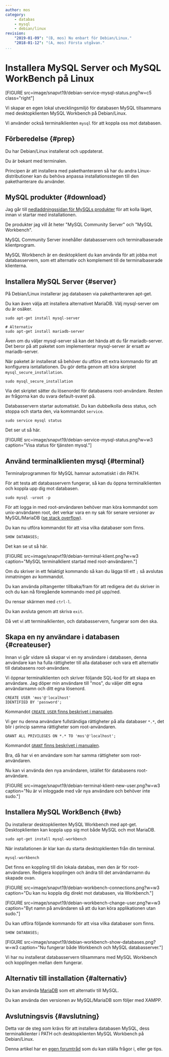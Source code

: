```yaml
---
author: mos
category:
    - databas
    - mysql
    - debian/linux
revision:
    "2019-01-09": "(B, mos) Nu enbart för Debian/Linux."
    "2018-01-12": "(A, mos) Första utgåvan."
...
```

Installera MySQL Server och MySQL WorkBench på Linux
==================================

[FIGURE src=image/snapvt19/debian-service-mysql-status.png?w=c5 class="right"]

Vi skapar en egen lokal utvecklingsmiljö för databasen MySQL tillsammans med desktopklienten MySQL Workbench på Debian/Linux.

Vi använder också terminalklienten `mysql` för att koppla oss mot databasen.

<!--more-->



Förberedelse {#prep}
--------------------------------------

Du har Debian/Linux installerat och uppdaterat.

Du är bekant med terminalen.

Principen är att installera med pakethanteraren så har du andra Linux-distributioner kan du behöva anpassa installationsstegen till den pakethanterare du använder.



MySQL produkter {#download}
--------------------------------------

Jag går till [nedladdningssidan för MySQLs produkter](https://dev.mysql.com/downloads/) för att kolla läget, innan vi startar med installationen.

De produkter jag vill åt heter "MySQL Community Server" och "MySQL Workbench". 

MySQL Community Server innehåller databasservern och terminalbaserade klientprogram.

MySQL Workbench är en desktopklient du kan använda för att jobba mot databasservern, som ett alternativ och komplement till de terminalbaserade klienterna.



Installera MySQL Server {#server}
--------------------------------------

På Debian/Linux installerar jag databasen via pakethanteraren apt-get.

Du kan även välja att installera alternativet MariaDB. Välj mysql-server om du är osäker.

```text
sudo apt-get install mysql-server

# Alternativ
sudo apt-get install mariadb-server
```

Även om du väljer mysql-server så kan det hända att du får mariadb-server. Det beror på att paketet som implementerar mysql-server är ersatt av mariadb-server.

När paketet är installerat så behöver du utföra ett extra kommando för att konfigurera isntallationen. Du gör detta genom att köra skriptet `mysql_secure_installation`.

```text
sudo mysql_secure_installation
```

Via det skriptet sätter du lösenordet för databasens root-användare. Resten av frågorna kan du svara default-svaret på.

Databasservern startar automatiskt. Du kan dubbelkolla dess status, och stoppa och starta den, via kommandot `service`.

```text
sudo service mysql status
```

Det ser ut så här.

[FIGURE src=image/snapvt19/debian-service-mysql-status.png?w=w3 caption="Visa status för tjänsten mysql."]



Använd terminalklienten mysql {#terminal}
--------------------------------------

Terminalprogrammen för MySQL hamnar automatiskt i din PATH.

För att testa att databasservern fungerar, så kan du öppna terminalklienten och koppla upp dig mot databasen.

```text
sudo mysql -uroot -p
```

För att logga in med root-användaren behöver man köra kommandot som unix-användaren root, det verkar vara en ny sak för senare versioner av MySQL/MariaDB ([se stack overflow](https://stackoverflow.com/a/35748657)).

Du kan nu utföra kommandot för att visa vilka databaser som finns.

```
SHOW DATABASES;
```

Det kan se ut så här.

[FIGURE src=image/snapvt19/debian-terminal-klient.png?w=w3 caption="MySQL terminalklient startad med root-användaren."]

Om du skriver in ett felaktigt kommando så kan du lägga till ett `;` så avslutas inmatningen av kommandot.

Du kan använda piltangenter tillbaka/fram för att redigera det du skriver in och du kan nå föregående kommando med pil upp/ned.

Du rensar skärmen med `ctrl-l`.

Du kan avsluta genom att skriva `exit`.

Då vet vi att terminalklienten, och databasservern, fungerar som den ska.



Skapa en ny användare i databasen {#createuser}
--------------------------------------

Innan vi går vidare så skapar vi en ny användare i databasen, denna användare kan ha fulla rättigheter till alla databaser och vara ett alternativ till databasens root-användare.

Vi öppnar terminalklienten och skriver följande SQL-kod för att skapa en användare. Jag döper min användare till "mos", du väljer ditt egna användarnamn och ditt egna lösenord.

```text
CREATE USER 'mos'@'localhost'
IDENTIFIED BY 'password';
```

Kommandot [`CREATE USER` finns beskrivet i manualen](https://dev.mysql.com/doc/refman/8.0/en/create-user.html).

Vi ger nu denna användare fullständiga rättigheter på alla databaser `*.*`, det blir i princip samma rättigheter som root-användaren.

```text
GRANT ALL PRIVILEGES ON *.* TO 'mos'@'localhost';
```

Kommandot [`GRANT` finns beskrivet i manualen](https://dev.mysql.com/doc/refman/8.0/en/grant.html).

Bra, då har vi en användare som har samma rättigheter som root-användaren.

Nu kan vi använda den nya användaren, istället för databasens root-användare.

[FIGURE src=image/snapvt19/debian-terminal-klient-new-user.png?w=w3 caption="Nu är vi inloggade med vår nya användare och behöver inte sudo."]



Installera MySQL WorkBench {#wb}
--------------------------------------

Du installerar desktopklienten MySQL Workbench med apt-get. Desktopklienten kan koppla upp sig mot både MySQL och mot MariaDB.

```text
sudo apt-get install mysql-workbench
```

När installationen är klar kan du starta desktopklienten från din terminal.

```text
mysql-workbench
```

Det finns en koppling till din lokala databas, men den är för root-användaren. Redigera kopplingen och ändra till det användarnamn du skapade ovan.

[FIGURE src=image/snapvt19/debian-workbench-connections.png?w=w3 caption="Du kan nu koppla dig direkt mot databasen, via Workbench."]

[FIGURE src=image/snapvt19/debian-workbench-change-user.png?w=w3 caption="Byt namn på användaren så att du kan köra applikationen utan sudo."]

Du kan utföra följande kommando för att visa vilka databaser som finns.

```
SHOW DATABASES;
```

[FIGURE src=image/snapvt19/debian-workbench-show-databases.png?w=w3 caption="Nu fungerar både Workbench och MySQL databasserver."]

Vi har nu installerat databasservern tillsammans med MySQL Workbench och kopplingen mellan dem fungerar.



Alternativ till installation {#alternativ}
--------------------------------------

Du kan använda [MariaDB](https://mariadb.org/download/) som ett alternativ till MySQL.

Du kan använda den versionen av MySQL/MariaDB som följer med XAMPP.



Avslutningsvis {#avslutning}
--------------------------------------

Detta var de steg som krävs för att installera databasen MySQL, dess terminalklienter i PATH och desktopklienten MySQL Workbench på Debian/Linux.

Denna artikel har en [egen forumtråd](t/8171) som du kan ställa frågor i, eller ge tips.
